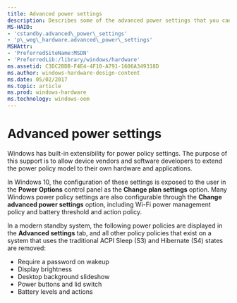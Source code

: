 ```yaml
---
title: Advanced power settings
description: Describes some of the advanced power settings that you can configure in Windows.
MS-HAID:
- 'cstandby.advanced\_power\_settings'
- 'p\_weg\_hardware.advanced\_power\_settings'
MSHAttr:
- 'PreferredSiteName:MSDN'
- 'PreferredLib:/library/windows/hardware'
ms.assetid: C3DC2BDB-F4E4-4F10-A791-1606A349318D
ms.author: windows-hardware-design-content
ms.date: 05/02/2017
ms.topic: article
ms.prod: windows-hardware
ms.technology: windows-oem
---
```


# Advanced power settings


Windows has built-in extensibility for power policy settings. The purpose of this support is to allow device vendors and software developers to extend the power policy model to their own hardware and applications.

In Windows 10, the configuration of these settings is exposed to the user in the **Power Options** control panel as the **Change plan settings** option. Many Windows power policy settings are also configurable through the **Change advanced power settings** option, including Wi-Fi power management policy and battery threshold and action policy.

In a modern standby system, the following power policies are displayed in the **Advanced settings** tab, and all other policy policies that exist on a system that uses the traditional ACPI Sleep (S3) and Hibernate (S4) states are removed:

-   Require a password on wakeup
-   Display brightness
-   Desktop background slideshow
-   Power buttons and lid switch
-   Battery levels and actions

 

 






